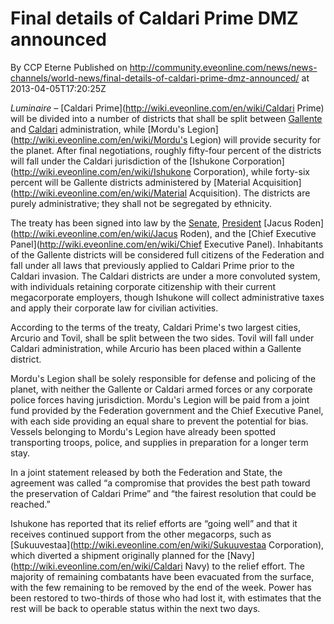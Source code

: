 # Final details of Caldari Prime DMZ announced
By CCP Eterne
Published on http://community.eveonline.com/news/news-channels/world-news/final-details-of-caldari-prime-dmz-announced/ at 2013-04-05T17:20:25Z

_Luminaire –_ [Caldari Prime](http://wiki.eveonline.com/en/wiki/Caldari Prime) will be divided into a number of districts that shall be split between [Gallente](http://wiki.eveonline.com/en/wiki/Gallente) and [Caldari](http://wiki.eveonline.com/en/wiki/Caldari) administration, while [Mordu's Legion](http://wiki.eveonline.com/en/wiki/Mordu's Legion) will provide security for the planet. After final negotiations, roughly fifty-four percent of the districts will fall under the Caldari jurisdiction of the [Ishukone Corporation](http://wiki.eveonline.com/en/wiki/Ishukone Corporation), while forty-six percent will be Gallente districts administered by [Material Acquisition](http://wiki.eveonline.com/en/wiki/Material Acquisition). The districts are purely administrative; they shall not be segregated by ethnicity.

The treaty has been signed into law by the [Senate](http://wiki.eveonline.com/en/wiki/Senate), [President](http://wiki.eveonline.com/en/wiki/President) [Jacus Roden](http://wiki.eveonline.com/en/wiki/Jacus Roden), and the [Chief Executive Panel](http://wiki.eveonline.com/en/wiki/Chief Executive Panel). Inhabitants of the Gallente districts will be considered full citizens of the Federation and fall under all laws that previously applied to Caldari Prime prior to the Caldari invasion. The Caldari districts are under a more convoluted system, with individuals retaining corporate citizenship with their current megacorporate employers, though Ishukone will collect administrative taxes and apply their corporate law for civilian activities.

According to the terms of the treaty, Caldari Prime's two largest cities, Arcurio and Tovil, shall be split between the two sides. Tovil will fall under Caldari administration, while Arcurio has been placed within a Gallente district.

Mordu's Legion shall be solely responsible for defense and policing of the planet, with neither the Gallente or Caldari armed forces or any corporate police forces having jurisdiction. Mordu's Legion will be paid from a joint fund provided by the Federation government and the Chief Executive Panel, with each side providing an equal share to prevent the potential for bias. Vessels belonging to Mordu's Legion have already been spotted transporting troops, police, and supplies in preparation for a longer term stay.

In a joint statement released by both the Federation and State, the agreement was called “a compromise that provides the best path toward the preservation of Caldari Prime” and “the fairest resolution that could be reached.”

Ishukone has reported that its relief efforts are “going well” and that it receives continued support from the other megacorps, such as [Sukuuvestaa](http://wiki.eveonline.com/en/wiki/Sukuuvestaa Corporation), which diverted a shipment originally planned for the [Navy](http://wiki.eveonline.com/en/wiki/Caldari Navy) to the relief effort. The majority of remaining combatants have been evacuated from the surface, with the few remaining to be removed by the end of the week. Power has been restored to two-thirds of those who had lost it, with estimates that the rest will be back to operable status within the next two days.

